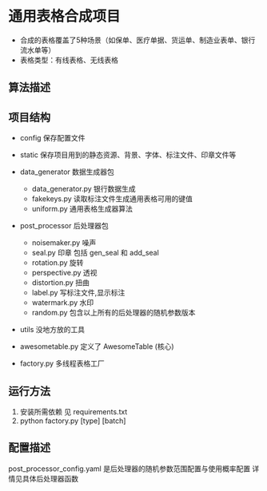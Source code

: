 # 通用表格合成项目
- 合成的表格覆盖了5种场景（如保单、医疗单据、货运单、制造业表单、银行流水单等）
- 表格类型：有线表格、无线表格

## 算法描述



## 项目结构
- config  保存配置文件
- static  保存项目用到的静态资源、背景、字体、标注文件、印章文件等
- data_generator 数据生成器包
  - data_generator.py 银行数据生成
  - fakekeys.py 读取标注文件生成通用表格可用的键值
  - uniform.py 通用表格生成器算法

- post_processor 后处理器包
  - noisemaker.py 噪声
  - seal.py 印章 包括 gen_seal 和 add_seal
  - rotation.py 旋转
  - perspective.py 透视
  - distortion.py 扭曲
  - label.py 写标注文件,显示标注
  - watermark.py 水印
  - random.py 包含以上所有的后处理器的随机参数版本

- utils 没地方放的工具
- awesometable.py 定义了 AwesomeTable (核心)
- factory.py 多线程表格工厂


## 运行方法
1. 安装所需依赖 见 requirements.txt
2. python factory.py [type] [batch]

## 配置描述
post_processor_config.yaml 是后处理器的随机参数范围配置与使用概率配置 详情见具体后处理器函数
